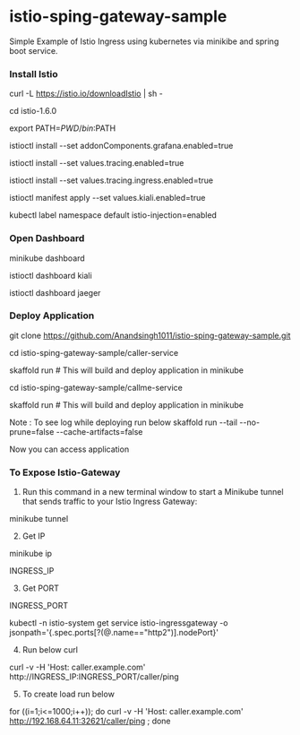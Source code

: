 # istio-sping-gateway-sample
Simple Example of Istio Ingress using kubernetes via minikibe and spring boot service.


### Install Istio


curl -L https://istio.io/downloadIstio | sh -

cd istio-1.6.0

export PATH=$PWD/bin:$PATH

istioctl install --set addonComponents.grafana.enabled=true

istioctl install --set values.tracing.enabled=true

istioctl install --set values.tracing.ingress.enabled=true 
 
istioctl manifest apply --set values.kiali.enabled=true

kubectl label namespace default istio-injection=enabled


### Open Dashboard


minikube dashboard

istioctl dashboard kiali

istioctl dashboard jaeger



### Deploy Application 

git clone https://github.com/Anandsingh1011/istio-sping-gateway-sample.git

cd istio-sping-gateway-sample/caller-service

skaffold run # This will build and deploy application in minikube


cd istio-sping-gateway-sample/callme-service

skaffold run # This will build and deploy application in minikube



Note : To see log while deploying run below
skaffold run --tail --no-prune=false --cache-artifacts=false   


Now you can access application


### To Expose Istio-Gateway 

1. Run this command in a new terminal window to start a Minikube tunnel that sends traffic to your Istio Ingress Gateway:

minikube tunnel

2. Get IP

minikube ip

INGRESS_IP

3. Get PORT

INGRESS_PORT

kubectl -n istio-system get service istio-ingressgateway -o jsonpath='{.spec.ports[?(@.name=="http2")].nodePort}'


4. Run below curl

curl -v  -H 'Host: caller.example.com' http://INGRESS_IP:INGRESS_PORT/caller/ping 

5. To create load run below 


for ((i=1;i<=1000;i++)); do   curl -v  -H 'Host: caller.example.com' http://192.168.64.11:32621/caller/ping ; done


